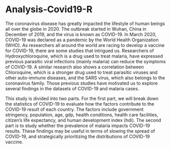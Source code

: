 # Analysis-Covid19-R

The coronavirus disease has greatly impacted the lifestyle of human beings all over the globe in 2020. The outbreak started in Wuhan, China in December of 2019, and the virus is known as COVID-19. In March 2020, COVID-19 was declared as a pandemic by the World Health Organization (WHO). As researchers all around the world are racing to develop a vaccine for COVID-19, there are some studies that intrigued us. Researchers of Hydroxychloroquine, which is a drug used to treat malaria, have expressed previous parasitic viral infections (mainly malaria) can reduce the symptoms of COVID-19. A similar research also shows a correlation between Chloroquine, which is a stronger drug used to treat parasitic viruses and other auto-immune diseases, and the SARS virus, which also belongs to the coronavirus family. Those previous studies have motivated us to explore several findings in the datasets of COVID-19 and malaria cases.

This study is divided into two parts. For the first part, we will break down the statistics of COVID-19 to evaluate how the factors contribute to the COVID-19 result of each country. The factors include government stringency, population, age, gdp, health conditions, health care facilities, citizen’s life expectancy, and human development index (hdi). The second part is to study whether the prevalence of malaria impacts COVID-19 results. These findings may be useful in terms of slowing the spread of COVID-19, and strategically prioritizing the distributions of COVID-19 vaccine.
